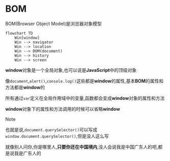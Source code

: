# BOM

BOM(Browser Object Model)是浏览器对象模型

```mermaid
flowchart TD
    Win[window]
	Win --> navigator
	Win --> location
	Win --> DOM(document)
	Win --> history
	Win --> screen
```

**window**对象是一个全局对象,也可以说是**JavaScript**中的顶级对象

像`document`,`alert()`,`console.log()`这些都是**window**的属性,基本**BOM**的属性和方法都是**window**的

所有通过`var`定义在全局作用域中的变量,函数都会变成**window**对象的属性和方法

**window**对象下的属性和方法调用的时候可以省略**window**

> [!note]
>
> 也就是说,`document.querySelector()`可以写成`window.document.querySelector()`,但是没人这么写
>
> 就像别人问你,你是哪里人,**只要你还在中国境内**,没人会说我是中国广东人的吧,都是说我是广东人的
